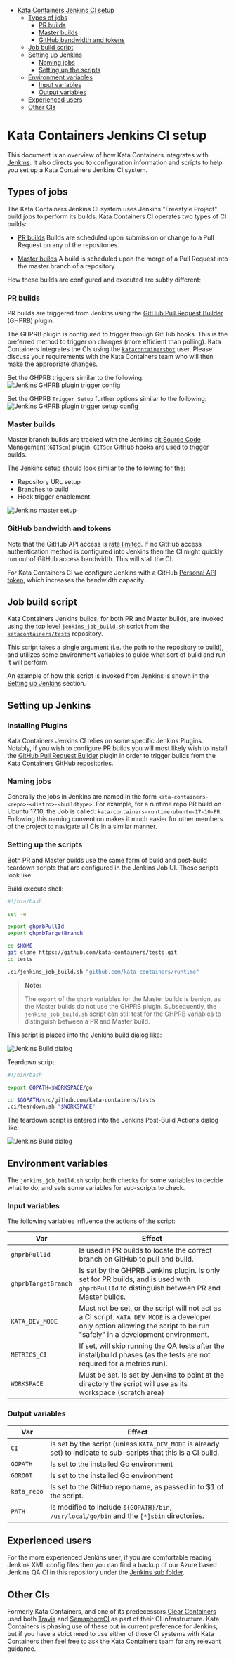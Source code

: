 * [Kata Containers Jenkins CI setup](#kata-containers-jenkins-ci-setup)
   * [Types of jobs](#types-of-jobs)
      * [PR builds](#pr-builds)
      * [Master builds](#master-builds)
      * [GitHub bandwidth and tokens](#github-bandwidth-and-tokens)
   * [Job build script](#job-build-script)
   * [Setting up Jenkins](#setting-up-jenkins)
      * [Naming jobs](#naming-jobs)
      * [Setting up the scripts](#setting-up-the-scripts)
   * [Environment variables](#environment-variables)
      * [Input variables](#input-variables)
      * [Output variables](#output-variables)
   * [Experienced users](#experienced-users)
   * [Other CIs](#other-cis)

# Kata Containers Jenkins CI setup

This document is an overview of how Kata Containers integrates with [Jenkins](https://jenkins.io/).
It also directs you to configuration information and scripts to help you set up a
Kata Containers Jenkins CI system.

## Types of jobs

The Kata Containers Jenkins CI system uses Jenkins "Freestyle Project" build jobs
to perform its builds. Kata Containers CI operates two types of CI builds:

- [PR builds](#pr-builds)
Builds are scheduled upon submission or change to a Pull Request on any of the repositories.

- [Master builds](#master-builds)
A build is scheduled upon the merge of a Pull Request into the master branch of a repository.

How these builds are configured and executed are subtly different:

### PR builds

PR builds are triggered from Jenkins using the [GitHub Pull Request Builder](https://plugins.jenkins.io/ghprb) (GHPRB)
plugin.

The GHPRB plugin is configured to trigger through GitHub hooks. This is the preferred method
to trigger on changes (more efficient than polling). Kata Containers integrates the CIs
using the [`katacontainersbot`](https://github.com/katacontainersbot) user. Please discuss
your requirements with the Kata Containers team who will then make the appropriate changes.

Set the GHPRB triggers similar to the following:
![Jenkins GHPRB plugin trigger config](pictures/ghprb_trigger.png)

Set the GHPRB `Trigger Setup` further options similar to the following:
![Jenkins GHPRB plugin trigger setup config](pictures/ghprb_adv_triggers.png)

### Master builds

Master branch builds are tracked with the Jenkins [git Source Code Management](https://plugins.jenkins.io/git)
(`GITScm`) plugin. `GITScm` GitHub hooks are used to trigger builds.

The Jenkins setup should look similar to the following for the:

- Repository URL setup
- Branches to build
- Hook trigger enablement

![Jenkins master setup](pictures/master_git_config.png)


### GitHub bandwidth and tokens

Note that the GitHub API access is [rate limited](https://developer.github.com/v3/#rate-limiting). If no GitHub access authentication method is configured into Jenkins
then the CI might quickly run out of GitHub access bandwidth. This will stall the CI.

For Kata Containers CI we configure Jenkins with a GitHub [Personal API token](https://blog.github.com/2013-05-16-personal-api-tokens/), which increases the bandwidth capacity.

## Job build script

Kata Containers Jenkins builds, for both PR and Master builds, are invoked using the top
level [`jenkins_job_build.sh`](https://github.com/kata-containers/tests/blob/master/.ci/jenkins_job_build.sh) script from the [`katacontainers/tests`](https://github.com/kata-containers/tests)
repository.

This script takes a single argument (i.e. the path to the repository to build), and utilizes
some environment variables to guide what sort of build and run it will perform.

An example of how this script is invoked from Jenkins is shown in the [Setting up Jenkins](#setting-up-jenkins) section.

## Setting up Jenkins

### Installing Plugins

Kata Containers Jenkins CI relies on some specific Jenkins Plugins. Notably, if you wish
to configure PR builds you will most likely wish to install the 
[GitHub Pull Request Builder](https://plugins.jenkins.io/ghprb) plugin in order to trigger
builds from the Kata Containers GitHub repositories.

### Naming jobs

Generally the jobs in Jenkins are named in the form `kata-containers-<repo>-<distro>-<buildtype>`.
For example, for a runtime repo PR build on Ubuntu 17.10, the Job is called:
`kata-containers-runtime-ubuntu-17-10-PR`. Following this naming convention makes it much
easier for other members of the project to navigate all CIs in a similar manner.

### Setting up the scripts

Both PR and Master builds use the same form of build and post-build teardown scripts that
are configured in the Jenkins Job UI. These scripts look like:

Build execute shell:
```bash
#!/bin/bash

set -e

export ghprbPullId
export ghprbTargetBranch

cd $HOME
git clone https://github.com/kata-containers/tests.git
cd tests

.ci/jenkins_job_build.sh "github.com/kata-containers/runtime"
```
> **Note:**
>
> The `export` of the `ghprb` variables for the Master builds is benign, as the Master
> builds do not use the GHPRB plugin. Subsequently, the `jenkins_job_build.sh` script can
> still test for the GHPRB variables to distinguish between a PR and Master build.

This script is placed into the Jenkins build dialog like:

![Jenkins Build dialog](pictures/jenkins_build.png)

Teardown script:

```bash
#!/bin/bash

export GOPATH=$WORKSPACE/go

cd $GOPATH/src/github.com/kata-containers/tests
.ci/teardown.sh "$WORKSPACE"
```

The teardown script is entered into the Jenkins Post-Build Actions dialog like:

![Jenkins Build dialog](pictures/jenkins_post_build.png)

## Environment variables

The `jenkins_job_build.sh` script both checks for some variables to decide what to do,
and sets some variables for sub-scripts to check.

### Input variables

The following variables influence the actions of the script:

| Var                 | Effect                                                           |
| ---------           | ---------------------------------------------------------------- |
| `ghprbPullId`       | Is used in PR builds to locate the correct branch on GitHub to pull and build. |
| `ghprbTargetBranch` | Is set by the GHPRB Jenkins plugin. Is only set for PR builds, and is used with `ghprbPullId` to distinguish between PR and Master builds. |
| `KATA_DEV_MODE`     | Must not be set, or the script will not act as a CI script. `KATA_DEV_MODE` is a developer only option allowing the script to be run "safely" in a development environment. |
| `METRICS_CI`        | If set, will skip running the QA tests after the install/build phases (as the tests are not required for a metrics run). |
| `WORKSPACE`         | Must be set. Is set by Jenkins to point at the directory the script will use as its workspace (scratch area) |

### Output variables

| Var                 | Effect                                                           |
| ---------           | ---------------------------------------------------------------- |
| `CI`                | Is set by the script (unless `KATA_DEV_MODE` is already set) to indicate to sub-scripts that this is a CI build. |
| `GOPATH`            | Is set to the installed Go environment                           |
| `GOROOT`            | Is set to the installed Go environment                           |
| `kata_repo`         | Is set to the GitHub repo name, as passed in to $1 of the script. |
| `PATH`              | Is modified to include `${GOPATH}/bin`, `/usr/local/go/bin` and the `[*]sbin` directories. |

## Experienced users

For the more experienced Jenkins user, if you are comfortable reading Jenkins XML config files
then you can find a backup of our Azure based Jenkins QA CI in this repository under the
[Jenkins sub folder](https://github.com/kata-containers/ci/tree/master/jenkins).

## Other CIs

Formerly Kata Containers, and one of its predecessors [Clear Containers](https://github.com/clearcontainers)
used both [Travis](https://travis-ci.com/) and [SemaphoreCI](https://semaphoreci.com/)
as part of their CI infrastructure. Kata Containers is phasing use of these out in current
preference for Jenkins, but if you have a strict need to use either of those CI systems with
Kata Containers then feel free to ask the Kata Containers team for any relevant guidance.
